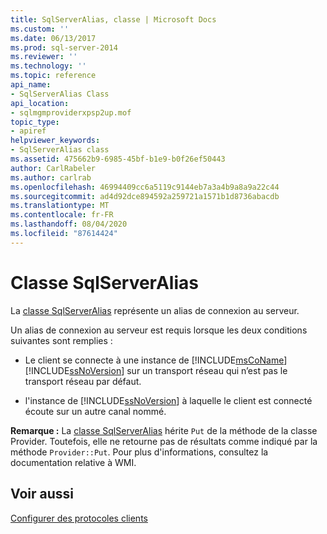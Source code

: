 ```yaml
---
title: SqlServerAlias, classe | Microsoft Docs
ms.custom: ''
ms.date: 06/13/2017
ms.prod: sql-server-2014
ms.reviewer: ''
ms.technology: ''
ms.topic: reference
api_name:
- SqlServerAlias Class
api_location:
- sqlmgmproviderxpsp2up.mof
topic_type:
- apiref
helpviewer_keywords:
- SqlServerAlias class
ms.assetid: 475662b9-6985-45bf-b1e9-b0f26ef50443
author: CarlRabeler
ms.author: carlrab
ms.openlocfilehash: 46994409cc6a5119c9144eb7a3a4b9a8a9a22c44
ms.sourcegitcommit: ad4d92dce894592a259721a1571b1d8736abacdb
ms.translationtype: MT
ms.contentlocale: fr-FR
ms.lasthandoff: 08/04/2020
ms.locfileid: "87614424"
---
```

# <a name="sqlserveralias-class"></a>Classe SqlServerAlias
  La [classe SqlServerAlias](sqlserveralias-class.md) représente un alias de connexion au serveur.  
  
 Un alias de connexion au serveur est requis lorsque les deux conditions suivantes sont remplies :  
  
-   Le client se connecte à une instance de [!INCLUDE[msCoName](../../../includes/msconame-md.md)] [!INCLUDE[ssNoVersion](../../../includes/ssnoversion-md.md)] sur un transport réseau qui n’est pas le transport réseau par défaut.  
  
-   l'instance de [!INCLUDE[ssNoVersion](../../../includes/ssnoversion-md.md)] à laquelle le client est connecté écoute sur un autre canal nommé.  
  
 **Remarque :** La [classe SqlServerAlias](sqlserveralias-class.md) hérite `Put` de la méthode de la classe Provider. Toutefois, elle ne retourne pas de résultats comme indiqué par la méthode `Provider::Put`. Pour plus d'informations, consultez la documentation relative à WMI.  
  
## <a name="see-also"></a>Voir aussi  
 [Configurer des protocoles clients](https://technet.microsoft.com/library/ms181035.aspx)  
  
  
